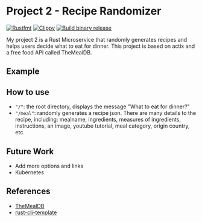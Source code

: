 # Project 2 - Recipe Randomizer
[![Rustfmt](https://github.com/nogibjj/kate-proj2/actions/workflows/rustfmt.yml/badge.svg)](https://github.com/nogibjj/kate-proj2/actions/workflows/rustfmt.yml)
[![Clippy](https://github.com/nogibjj/kate-proj2/actions/workflows/lint.yml/badge.svg)](https://github.com/nogibjj/kate-proj2/actions/workflows/lint.yml)
[![Build binary release](https://github.com/nogibjj/kate-proj2/actions/workflows/release.yml/badge.svg)](https://github.com/nogibjj/kate-proj2/actions/workflows/release.yml)

My project 2 is a Rust Microservice that randomly generates recipes and helps users decide what to eat for dinner. This project is based on actix and a free food API called TheMealDB.

## Example


## How to use
* `"/"`: the root directory, displays the message "What to eat for dinner?"
* `"/meal"`: randomly generates a recipe json. There are many details to the recipe, including: mealname, ingredients, measures of ingredients, instructions, an image, youtube tutorial, meal category, origin country, etc.

## Future Work
* Add more options and links
* Kubernetes

## References
* [TheMealDB](https://www.themealdb.com/)
* [rust-cli-template](https://github.com/kbknapp/rust-cli-template)

